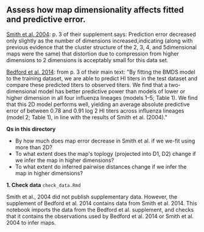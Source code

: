 ## Assess how map dimensionality affects fitted and predictive error.

[Smith et al. 2004](https://www-science-org.proxy.uchicago.edu/doi/10.1126/science.1097211?url_ver=Z39.88-2003&rfr_id=ori:rid:crossref.org&rfr_dat=cr_pub%20%200pubmed):
p. 3 of their supplement says:
Prediction error decreased only slightly as the number of dimensions increased,indicating (along with previous evidence that the cluster structure of the 2, 3, 4, and 5dimensional maps were the same) that distortion due to compression from higher dimensions to 2 dimensions is acceptably small for this data set.

[Bedford et al. 2014](https://elifesciences.org/articles/01914):
from p. 3 of their main text:
"By fitting the BMDS model to the training dataset, we are able to predict HI titers in the test dataset and compare these predicted titers to observed titers. We find that a two-dimensional model has better predictive power than models of lower or higher dimension in all four influenza lineages (models 1–5; Table 1). We find that this 2D model performs well, yielding an average absolute predictive error of between 0.78 and 0.91 log 2 HI titers across influenza lineages (model 2; Table 1), in line with the results of Smith et al. (2004)."

**Qs in this directory**

* By how much does map error decrease in Smith et al. if we we-fit using more than 2D?
* To what extent does the map's toplogy (projected into D1, D2) change if we infer the map in higher dimensions?
* To what extent do inferred pairwise distances change if we infer the map in higher dimensions?

**1. Check data**
`check_data.Rmd`

Smith et al., 2004 did not publish supplementary data.
However, the supplement of Bedford et al. 2014 contains data from Smith et al. 2014. 
This notebook imports the data from the Bedford et al. supplement, and checks that it contains the observations used by Bedford et al. 2014 or Smith et al. 2004 to infer maps.



